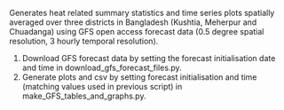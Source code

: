 Generates heat related summary statistics and time series plots spatially averaged over three districts in Bangladesh (Kushtia, Meherpur and Chuadanga) using GFS open access forecast data (0.5 degree spatial resolution, 3 hourly temporal resolution). 

1) Download GFS forecast data by setting the forecast initialisation date and time in download_gfs_forecast_files.py.
2) Generate plots and csv by setting forecast initialisation and time (matching values used in previous script) in make_GFS_tables_and_graphs.py.
